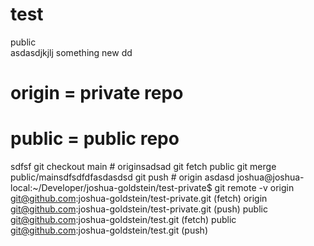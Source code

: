 # test
public   
asdasdjkjlj
something new
dd
# origin = private repo
# public = public repo
 sdfsf
git checkout main # originsadsad
git fetch public
git merge public/mainsdfsdfdfasdasdsd
git push # origin
asdasd
joshua@joshua-local:~/Developer/joshua-goldstein/test-private$ git remote -v
origin	git@github.com:joshua-goldstein/test-private.git (fetch)
origin	git@github.com:joshua-goldstein/test-private.git (push)
public	git@github.com:joshua-goldstein/test.git (fetch)
public	git@github.com:joshua-goldstein/test.git (push)

